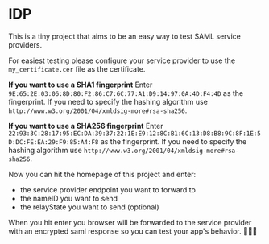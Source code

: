 # IDP

This is a tiny project that aims to be an easy way to test SAML service providers.

For easiest testing please configure your service provider to use the `my_certificate.cer` file as the certificate.

__If you want to use a SHA1 fingerprint__
Enter `9E:65:2E:03:06:8D:80:F2:86:C7:6C:77:A1:D9:14:97:0A:4D:F4:4D` as the fingerprint.
If you need to specify the hashing algorithm use `http://www.w3.org/2001/04/xmldsig-more#rsa-sha256`.

__If you want to use a SHA256 fingerprint__
Enter `22:93:3C:28:17:95:EC:DA:39:37:22:1E:E9:12:8C:B1:6C:13:D8:B8:9C:8F:1E:5D:DC:FE:EA:29:F9:85:A4:F8` as the fingerprint.
If you need to specify the hashing algorithm use `http://www.w3.org/2001/04/xmldsig-more#rsa-sha256`.

Now you can hit the homepage of this project and enter:

* the service provider endpoint you want to forward to
* the nameID you want to send
* the relayState you want to send (optional)

When you hit enter you browser will be forwarded to the service provider with an encrypted saml response so you can test your app's behavior.
🤗😎🤓
